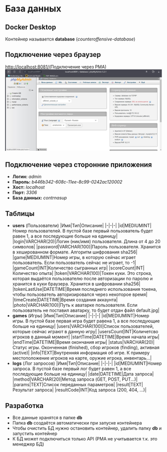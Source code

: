 # База данных

<a name="docker-desktop"></a>
## Docker Desktop
Контейнер называется **database** (*counteroffensive-database*)

<a name="browser-connection"></a>
## Подключение через браузер
<a href="http://localhost:8081/" target="_blank">http://localhost:8081/</a>(Подключение через PMA)
![Пример подключения через PMA](images/pma/browser-view-example.jpg)
## Подключение через сторонние приложения
+ **Логин:** *admin*
+ **Пароль:** *b446b342-608c-11ee-8c99-0242ac120002*
+ **Хост:** *localhost*
+ **Порт:** *3306*
+ **База данных:** *contrnasup*

## Таблицы
+ **users** (Пользователи)
	|Имя|Тип|Описание|
	|-|-|-|
	|id|MEDIUMINT|Номер пользователей. В пустой базе первый пользователь будет равен 1, а все последующие больше на единицу|
	|login|VARCHAR(20)|Логин (ник/имя) пользователя. Длина от 4 до 20 символов|
	|password|VARCHAR(100)|Пароль пользователя. Хранится в хешированном формате. Алгоритм шифрования sha256|
	|game|MEDIUMINT|Номер игры, в которую сейчас играет пользователь. Если пользователь сейчас не играет, то -1|
	|gameCount|INT|Количество сыгранных игр|
	|scoreCount|INT|Количество опыта|
	|token|VARCHAR(100)|Токен куки. Это строка, которая выдаётся пользователю после авторизации по паролю и хранится в куки браузера. Хранится в шифровании sha256|
	|tokenLastUse|DATETIME|Время последнего использования токена, чтобы пользователь авторизировался через некоторое время|
	|timeCreate|DATETIME|Время создания аккаунта|
	|photo|VARCHAR(100)|Путь к аватарке пользователя. Если пользователь не поставил аватарку, то будет отдан файл default.jpg|
+ **games** (Игры)
	|Имя|Тип|Описание|
	|-|-|-|
	|id|MEDIUMINT|Номер игры. В пустой базе первая игра будет равена 1, а все последующие больше на единицу|
	|users|VARCHAR(100)|Список пользователей, которые сейчас играют в данную игру|
	|usersCount|INT|Количетсво игроков в данный момент|
	|startTime|DATETIME|Время начала игры|
	|endTime|DATETIME|Время окончания игры|
	|status|VARCHAR(20)|Статус игры. Оконченная (finished), сбор игроков (finding), активная (active)|
	|info|TEXT|Внутренняя информация об игре. К примеру местоположение игроков на карте, оружие игрока, инвентарь...|
+ **logs** (Лог запросов)
	|Имя|Тип|Описание|
	|-|-|-|
	|id|MEDIUMINT|Номер запроса. В пустой базе первый лог будет равен 1, а все последующие больше на единицу|
	|date|DATETIME|Дата запроса|
	|method|VARCHAR(20)|Метод запроса (GET, POST, PUT...)|
	|params|TEXT|Список переданных параметров|
	|result|TEXT|Результат запроса|
	|resultCode|INT|Код запроса (200, 404, ...)|

## Разработка
+ Все данные хранятся в папке **db**
+ Папка **db** создаётся автоматически при запуске контейнера
+ Чтобы очистить БД нужно остановить контейнер, удалить папку **db** и запустить контейнер
+ К БД может подключиться только API (PMA не учитывается т.к. это менеджер БД)


